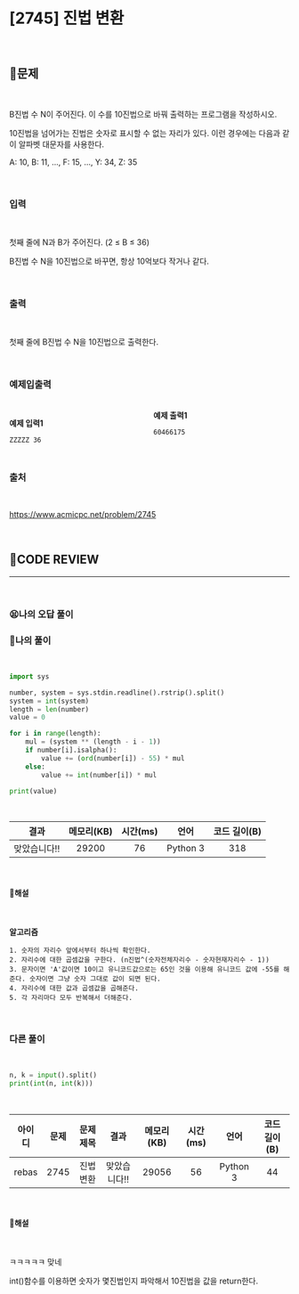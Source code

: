 # [2745] 진법 변환

<br/>

## **📝문제**

<br/>

B진법 수 N이 주어진다. 이 수를 10진법으로 바꿔 출력하는 프로그램을 작성하시오.

10진법을 넘어가는 진법은 숫자로 표시할 수 없는 자리가 있다. 이런 경우에는 다음과 같이 알파벳 대문자를 사용한다.

A: 10, B: 11, ..., F: 15, ..., Y: 34, Z: 35

<br/>

### **입력**

<br/>

첫째 줄에 N과 B가 주어진다. (2 ≤ B ≤ 36)

B진법 수 N을 10진법으로 바꾸면, 항상 10억보다 작거나 같다.

<br/>

### **출력**

<br/>

첫째 줄에 B진법 수 N을 10진법으로 출력한다.

<br/>

### **예제입출력**

<br/>

<div style="column-count:2; ">
  <div>

**예제 입력1**

```
ZZZZZ 36
```

  </div>
  <div>

**예제 출력1**

```
60466175
```

  </div>
</div>

<br/>

### **출처**

<br/>

https://www.acmicpc.net/problem/2745

<br/>

## **🧐CODE REVIEW**
***

<br/>

### **😫나의 오답 풀이**
### **🧾나의 풀이**

<br/>

```python
import sys

number, system = sys.stdin.readline().rstrip().split()
system = int(system)
length = len(number)
value = 0

for i in range(length):
    mul = (system ** (length - i - 1))
    if number[i].isalpha():
        value += (ord(number[i]) - 55) * mul
    else:
        value += int(number[i]) * mul

print(value)
```

<br/>

결과	| 메모리(KB) |	시간(ms) |	언어 |	코드 길이(B)
:----:|:-----:|:-----:|:-----:|:--------:
맞았습니다!! |	29200 |	76 |	Python 3 |	318

<br/>

#### **📝해설**

<br/>

**알고리즘**
```
1. 숫자의 자리수 앞에서부터 하나씩 확인한다.
2. 자리수에 대한 곱셈값을 구한다. (n진법^(숫자전체자리수 - 숫자현재자리수 - 1))
3. 문자이면 'A'값이면 10이고 유니코드값으로는 65인 것을 이용해 유니코드 값에 -55를 해준다. 숫자이면 그냥 숫자 그대로 값이 되면 된다.
4. 자리수에 대한 값과 곱셈값을 곱해준다.
5. 각 자리마다 모두 반복해서 더해준다.
```

<br/>

### **다른 풀이**

<br/>

```python
n, k = input().split()
print(int(n, int(k)))
```

<br/>

아이디 |	문제	| 문제 제목 |	결과	| 메모리(KB) |	시간(ms) |	언어 |	코드 길이(B) 
:-----:|:-----:|:---------:|:-----:|:-----:|:-----:|:----:|:--------:
rebas |	2745 |	진법 변환 |	맞았습니다!! |	29056 |	56 |	Python 3 |	44

<br/>

#### **📝해설**

<br/>

ㅋㅋㅋㅋㅋ 맞네 

int()함수를 이용하면 숫자가 몇진법인지 파악해서 10진법을 값을 return한다.

<br/>
